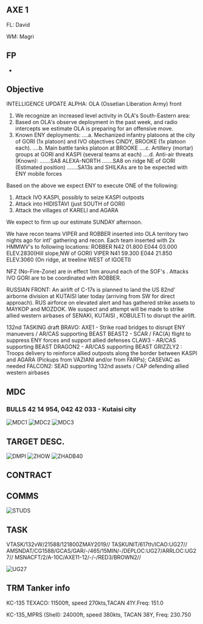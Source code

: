 ## AXE 1

FL: David

WM: Magri


## FP
-

## Objective

INTELLIGENCE UPDATE ALPHA:
OLA (Ossetian Liberation Army) front
1. We recognize an increased level activity in OLA's South-Eastern area:
2. Based on OLA's observe deployment in the past week, and radio intercepts we estimate OLA is preparing for an offensive move.
3. Known ENY deployments:
....a. Mechanized infantry platoons at the city of GORI (1x platoon) and IVO 
objectives CINDY, BROOKE (1x platoon each). 
....b. Main battle tanks platoon at BROOKE
....c. Artillery (mortar) groups at GORI and KASPI (several teams at each)
....d. Anti-air threats (Known): 
.......SA8 ALEXA-NORTH
.......SA8 on ridge NE of GORI (Estimated position)
.......SA13s and SHILKAs are to be expected with ENY mobile forces

Based on the above we expect ENY to execute ONE of the following:
1. Attack IVO KASPI, possibly to seize KASPI outposts
2. Attack into HIDISTAVI (just SOUTH of GORI)
3. Attack the villages of KARELI and AGARA

We expect to firm up our estimate SUNDAY afternoon.

We have recon teams VIPER and ROBBER inserted into OLA territory two nights ago for intl' gathering and recon.
Each team inserted with 2x HMMWV's to following locations:
ROBBER N42 01.800 E044 03.000 ELEV.2830(Hill slope,NW of GORI)
VIPER N41 59.300 E044 21.850 ELEV.3060 (On ridge, at treeline WEST of IGOETI)

NFZ (No-Fire-Zone) are in effect 1nm around each of the SOF's . 
Attacks IVO GORI are to be coordinated with ROBBER.

RUSSIAN FRONT:
An airlift of C-17s is planned to land the US 82nd' airborne division at KUTAISI later today (arriving from SW for direct approach).
RUS airforce on elevated alert and has gathered strike assets to MAYKOP and MOZDOK. We suspect and attempt will be made to strike allied western airbases of SENAKI, KUTAISI , KOBULETI to disrupt the airlift.

132nd TASKING draft BRAVO:
AXE1 - Strike road bridges to disrupt ENY manuevers / AR/CAS supporting BEAST 
BEAST2 - SCAR / FAC(A) flight to suppress ENY forces and support allied defenses
CLAW3 - AR/CAS supporting BEAST
DRAGON2 - AR/CAS supporting BEAST
GRIZZLY2 : Troops delivery to reinforce allied outposts along the border between KASPI and AGARA
(Pickups from VAZIANI and/or from FARPs); CASEVAC as needed
FALCON2: SEAD supporting 132nd assets / CAP defending allied western airbases


## MDC

### BULLS 42 14 954, 042 42 033 - Kutaisi city


![MDC1](MDC10.png)
![MDC2](MDC20.png)
![MDC3](MDC30.png)

## TARGET DESC.


![DMPI](E10.png)
![ZHOW](E20.PNG)
![ZHADB40](E30.PNG)

## CONTRACT


## COMMS

![STUDS](E40.PNG)


	

## TASK
VTASK/132vW/21588/121800ZMAY2019//
TASKUNIT/617th/ICAO:UG27//
AMSNDAT/CG1588/GCAS/GAR/-/465/15MIN/-/DEPLOC:UG27/ARRLOC:UG27//
MSNACFT/2/A-10C/AXE11-12/-/-/RED3/BROWN2//

![UG27](UG27_GND_INVERTED.png)


## TRM Tanker info
KC-135 TEXACO:
11500ft, speed 270kts,TACAN 41Y.Freq: 151.0

KC-135_MPRS (Shell):
24000ft, speed 380kts, TACAN 38Y, Freq: 230.750
